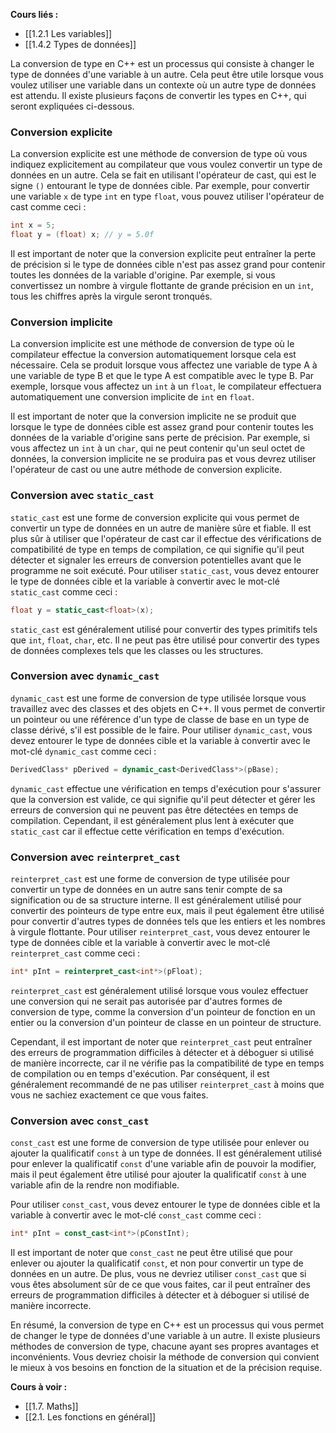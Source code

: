 **Cours liés :**
- [[1.2.1 Les variables]]
- [[1.4.2 Types de données]]

La conversion de type en C++ est un processus qui consiste à changer le type de données d'une variable à un autre. Cela peut être utile lorsque vous voulez utiliser une variable dans un contexte où un autre type de données est attendu. Il existe plusieurs façons de convertir les types en C++, qui seront expliquées ci-dessous.

### Conversion explicite

La conversion explicite est une méthode de conversion de type où vous indiquez explicitement au compilateur que vous voulez convertir un type de données en un autre. Cela se fait en utilisant l'opérateur de cast, qui est le signe `()` entourant le type de données cible. Par exemple, pour convertir une variable `x` de type `int` en type `float`, vous pouvez utiliser l'opérateur de cast comme ceci :

```cpp
int x = 5;
float y = (float) x; // y = 5.0f
```

Il est important de noter que la conversion explicite peut entraîner la perte de précision si le type de données cible n'est pas assez grand pour contenir toutes les données de la variable d'origine. Par exemple, si vous convertissez un nombre à virgule flottante de grande précision en un `int`, tous les chiffres après la virgule seront tronqués.

### Conversion implicite

La conversion implicite est une méthode de conversion de type où le compilateur effectue la conversion automatiquement lorsque cela est nécessaire. Cela se produit lorsque vous affectez une variable de type A à une variable de type B et que le type A est compatible avec le type B. Par exemple, lorsque vous affectez un `int` à un `float`, le compilateur effectuera automatiquement une conversion implicite de `int` en `float`.

Il est important de noter que la conversion implicite ne se produit que lorsque le type de données cible est assez grand pour contenir toutes les données de la variable d'origine sans perte de précision. Par exemple, si vous affectez un `int` à un `char`, qui ne peut contenir qu'un seul octet de données, la conversion implicite ne se produira pas et vous devrez utiliser l'opérateur de cast ou une autre méthode de conversion explicite.

### Conversion avec `static_cast`

`static_cast` est une forme de conversion explicite qui vous permet de convertir un type de données en un autre de manière sûre et fiable. Il est plus sûr à utiliser que l'opérateur de cast car il effectue des vérifications de compatibilité de type en temps de compilation, ce qui signifie qu'il peut détecter et signaler les erreurs de conversion potentielles avant que le programme ne soit exécuté. Pour utiliser `static_cast`, vous devez entourer le type de données cible et la variable à convertir avec le mot-clé `static_cast` comme ceci :

```cpp
float y = static_cast<float>(x);
```

`static_cast` est généralement utilisé pour convertir des types primitifs tels que `int`, `float`, `char`, etc. Il ne peut pas être utilisé pour convertir des types de données complexes tels que les classes ou les structures.

### Conversion avec `dynamic_cast`

`dynamic_cast` est une forme de conversion de type utilisée lorsque vous travaillez avec des classes et des objets en C++. Il vous permet de convertir un pointeur ou une référence d'un type de classe de base en un type de classe dérivé, s'il est possible de le faire. Pour utiliser `dynamic_cast`, vous devez entourer le type de données cible et la variable à convertir avec le mot-clé `dynamic_cast` comme ceci :

```cpp
DerivedClass* pDerived = dynamic_cast<DerivedClass*>(pBase);
```

`dynamic_cast` effectue une vérification en temps d'exécution pour s'assurer que la conversion est valide, ce qui signifie qu'il peut détecter et gérer les erreurs de conversion qui ne peuvent pas être détectées en temps de compilation. Cependant, il est généralement plus lent à exécuter que `static_cast` car il effectue cette vérification en temps d'exécution.

### Conversion avec `reinterpret_cast`

`reinterpret_cast` est une forme de conversion de type utilisée pour convertir un type de données en un autre sans tenir compte de sa signification ou de sa structure interne. Il est généralement utilisé pour convertir des pointeurs de type entre eux, mais il peut également être utilisé pour convertir d'autres types de données tels que les entiers et les nombres à virgule flottante. Pour utiliser `reinterpret_cast`, vous devez entourer le type de données cible et la variable à convertir avec le mot-clé `reinterpret_cast` comme ceci :

```cpp
int* pInt = reinterpret_cast<int*>(pFloat);
```

`reinterpret_cast` est généralement utilisé lorsque vous voulez effectuer une conversion qui ne serait pas autorisée par d'autres formes de conversion de type, comme la conversion d'un pointeur de fonction en un entier ou la conversion d'un pointeur de classe en un pointeur de structure.

Cependant, il est important de noter que `reinterpret_cast` peut entraîner des erreurs de programmation difficiles à détecter et à déboguer si utilisé de manière incorrecte, car il ne vérifie pas la compatibilité de type en temps de compilation ou en temps d'exécution. Par conséquent, il est généralement recommandé de ne pas utiliser `reinterpret_cast` à moins que vous ne sachiez exactement ce que vous faites.

### Conversion avec `const_cast`

`const_cast` est une forme de conversion de type utilisée pour enlever ou ajouter la qualificatif `const` à un type de données. Il est généralement utilisé pour enlever la qualificatif `const` d'une variable afin de pouvoir la modifier, mais il peut également être utilisé pour ajouter la qualificatif `const` à une variable afin de la rendre non modifiable. 

Pour utiliser `const_cast`, vous devez entourer le type de données cible et la variable à convertir avec le mot-clé `const_cast` comme ceci :

```cpp
int* pInt = const_cast<int*>(pConstInt);
```

Il est important de noter que `const_cast` ne peut être utilisé que pour enlever ou ajouter la qualificatif `const`, et non pour convertir un type de données en un autre. De plus, vous ne devriez utiliser `const_cast` que si vous êtes absolument sûr de ce que vous faites, car il peut entraîner des erreurs de programmation difficiles à détecter et à déboguer si utilisé de manière incorrecte.

En résumé, la conversion de type en C++ est un processus qui vous permet de changer le type de données d'une variable à un autre. Il existe plusieurs méthodes de conversion de type, chacune ayant ses propres avantages et inconvénients. Vous devriez choisir la méthode de conversion qui convient le mieux à vos besoins en fonction de la situation et de la précision requise.

**Cours à voir :**
- [[1.7. Maths]]
- [[2.1. Les fonctions en général]]



